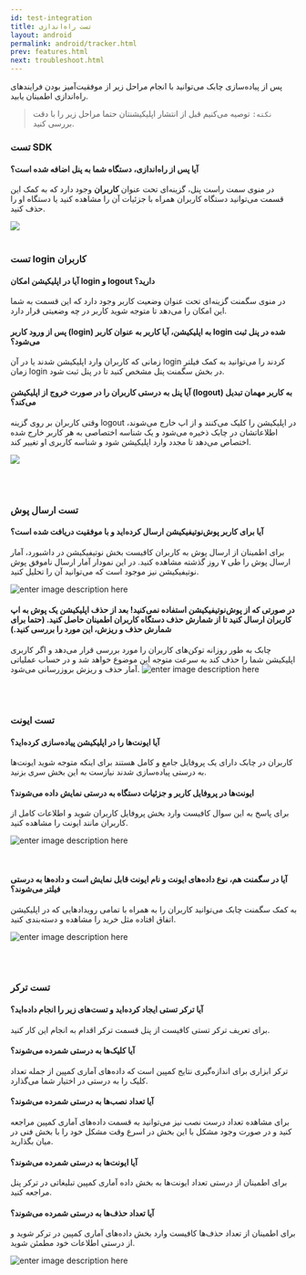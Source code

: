 ```yaml
---
id: test-integration
title: تست راه‌اندازی
layout: android
permalink: android/tracker.html
prev: features.html
next: troubleshoot.html
---
```


پس از پیاده‌سازی چابک می‌توانید با انجام مراحل زیر از موفقیت‌آمیز بودن فرایندهای راه‌اندازی اطمینان یابید.

> `نکته:` توصیه می‌کنیم قبل از انتشار اپلیکیشنتان حتما مراحل زیر را با دقت بررسی کنید. 

### تست SDK

#### آیا پس از راه‌اندازی، دستگاه شما به پنل اضافه شده است؟
در منوی سمت راست پنل، گزینه‌ای تحت عنوان **کاربران** وجود دارد که به کمک این قسمت می‌توانید دستگاه کاربران همراه با جزئیات آن را مشاهده کنید یا دستگاه او را حذف کنید.

![
](http://uupload.ir/files/g9f0_user-successful.png)
<br><br>

### تست login کاربران

#### آیا در اپلیکیشن امکان login و logout دارید؟

در منوی سگمنت گزینه‌ای تحت عنوان وضعیت کاربر وجود دارد که این قسمت به شما این امکان را می‌دهد تا  متوجه شوید کاربر در چه وضعیتی  قرار دارد.

#### پس از ورود کاربر (login) به اپلیکیشن، آیا کاربر به عنوان کاربر login شده در پنل ثبت می‌شود؟
زمانی که کاربران وارد اپلیکیشن شدند یا در آن login کردند را می‌توانید به کمک فیلتر زمان login در بخش سگمنت پنل مشخص کنید تا در پنل ثبت شود.

#### آیا پنل به درستی کاربران را در صورت خروج از اپلیکیشن (logout) به کاربر مهمان تبدیل می‌کند؟
وقتی کاربران بر روی گزینه logout در اپلیکیشن را کلیک می‌کنند و از اپ خارج می‌شوند، اطلاعاتشان در چابک ذخیره می‌شود و یک شناسه اختصاصی به هر کاربر خارج شده اختصاص می‌دهد تا مجدد وارد اپلیکیشن شود و شناسه کاربری او تغییر کند.

![
](http://uupload.ir/files/q4hh_user-login.png)

<br><br>

### تست ارسال پوش

#### آیا برای کاربر پوش‌نوتیفیکیشن ارسال کرده‌اید و با موفقیت دریافت شده است؟
برای اطمینان از ارسال پوش به کاربران کافیست بخش نوتیفیکیشن در داشبورد، آمار ارسال پوش را طی ۷ روز گذشته مشاهده کنید. در این نمودار آمار ارسال ناموفق پوش نوتیفیکیشن نیز موجود است که می‌توانید آن را تحلیل کنید.



![enter image description here](http://uupload.ir/files/6go0_push-successful.png)
<br>
#### در صورتی که از پوش‌نوتیفیکیشن استفاده نمی‌کنید! بعد از حذف اپلیکیشن یک پوش به اپ کاربران ارسال کنید تا از شمارش حذف دستگاه کاربران اطمینان حاصل کنید. (حتما برای شمارش حذف و ریزش، این مورد را بررسی کنید.)
چابک به طور روزانه توکن‌های کاربران را مورد بررسی قرار می‌دهد و اگر کاربری اپلیکیشن شما را حذف کند به سرعت متوجه این موضوع خواهد شد و در حساب عملیاتی آمار حذف و ریزش بروزرسانی می‌شود.
![enter image description here](http://uupload.ir/files/xfv_user-uninstalls.png)

<br><br>

### تست ایونت

#### آیا ایونت‌ها را در اپلیکیشن پیاده‌سازی کرده‌اید؟
کاربران در چابک دارای یک پروفایل جامع و کامل هستند برای اینکه متوجه شوید ایونت‌ها به درستی پیاده‌سازی شدند نیازست به این بخش سری بزنید.


#### ایونت‌ها در پروفایل کاربر و جزئیات دستگاه به درستی نمایش داده می‌شوند؟
برای پاسخ به این سوال کافیست وارد بخش پروفایل کاربران شوید و اطلاعات کامل از کاربران مانند ایونت را مشاهده کنید.

![enter image description here](http://uupload.ir/files/pgoe_event-successful.png)

<br>

#### آیا در سگمنت هم، نوع داده‌های ایونت و نام ایونت قابل نمایش است و داده‌ها به درستی فیلتر می‌شوند؟
به کمک سگمنت چابک می‌توانید  کاربران  را به همراه با تمامی رویدادهایی که در اپلیکیشن اتفاق افتاده مثل خرید  را مشاهده و دسته‌بندی کنید.

![enter image description here](http://uupload.ir/files/kcx6_event-in-segment.png)

<br><br>

### تست ترکر

#### آیا ترکر تستی ایجاد کرده‌اید و تست‌های زیر را انجام داده‌اید؟
برای تعریف ترکر تستی کافیست از پنل قسمت ترکر اقدام به انجام این کار کنید.

#### آیا کلیک‌ها به درستی شمرده می‌شوند؟
ترکر ابزاری برای اندازه‌گیری نتایج کمپین است که داده‌های آماری کمپین از جمله تعداد کلیک را به درستی در اختیار شما می‌گذارد.

#### آیا تعداد نصب‌ها به درستی شمرده می‌شوند؟
برای مشاهده تعداد درست نصب نیز می‌توانید به قسمت داده‌های آماری کمپین مراجعه کنید و در صورت وجود مشکل با این بخش در اسرع وقت مشکل خود را با بخش فنی در میان بگذارید.

#### آیا ایونت‌ها به درستی شمرده می‌شوند؟
برای اطمینان از درستی تعداد ایونت‌ها به بخش داده آماری کمپین تبلیغاتی در ترکر پنل مراجعه کنید.

#### آیا تعداد حذف‌ها به درستی شمرده می‌شوند؟
برای اطمینان از تعداد حذف‌ها کافیست وارد بخش داده‌های آماری کمپین در ترکر شوید و از درستی اطلاعات خود مطمئن شوید.

![enter image description here](http://uupload.ir/files/qcyc_tracker-details.png)
